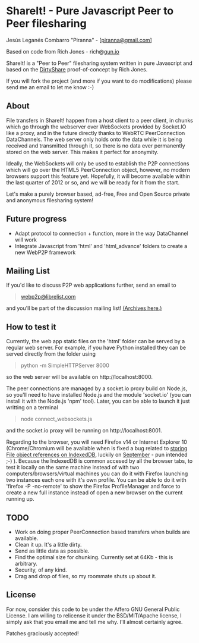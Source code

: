 # ShareIt! - Pure Javascript Peer to Peer filesharing

Jesús Leganés Combarro "Piranna" - [piranna@gmail.com]

Based on code from Rich Jones - rich@[gun.io](http://gun.io)

ShareIt! is a "Peer to Peer" filesharing system written in pure Javascript and
based on the [DirtyShare](https://github.com/Miserlou/DirtyShare)
proof-of-concept by Rich Jones.

If you will fork the project (and more if you want to do modifications) please
send me an email to let me know :-)

## About

File transfers in ShareIt! happen from a host client to a peer client, in chunks
which go through the webserver over WebSockets provided by Socket.IO like a
proxy, and in the future directly thanks to WebRTC PeerConnection DataChannels.
The web server only holds onto the data while it is being received and
transmitted through it, so there is no data ever permanently stored on the web
server. This makes it perfect for anonymity.

Ideally, the WebSockets will only be used to establish the P2P connections which
will go over the HTML5 PeerConnection object, however, no modern browsers
support this feature yet. Hopefully, it will become available within the last
quarter of 2012 or so, and we will be ready for it from the start.

Let's make a purely browser based, ad-free, Free and Open Source private and
anonymous filesharing system!

## Future progress

* Adapt protocol to connection + function, more in the way DataChannel will work
* Integrate Javascript from 'html' and 'html_advance' folders to create a new
  WebP2P framework

## Mailing List

If you'd like to discuss P2P web applications further, send an email to 

> webp2p@librelist.com

and you'll be part of the discussion mailing list!
[(Archives here.)](http://librelist.com/browser/webp2p/)

## How to test it

Currently, the web app static files on the 'html' folder can be served by a
regular web server. For example, if you have Python installed they can be served
directly from the folder using

> python -m SimpleHTTPServer 8000

so the web server will be available on http://localhost:8000.

The peer connections are managed by a socket.io proxy build on Node.js, so
you'll need to have installed Node.js and the module 'socket.io' (you can
install it with the Node.js 'npm' tool). Later, you can be able to launch it
just writting on a terminal

> node connect_websockets.js

and the socket.io proxy will be running on http://localhost:8001.

Regarding to the browser, you will need Firefox v14 or Internet Explorer 10
(Chrome/Chromium will be available when is fixed a bug related to
[storing File object references on IndexedDB](http://code.google.com/p/chromium/issues/detail?id=108012),
luckily on [September](http://en.wikipedia.org/wiki/September_(singer)) - pun
intended ;-) ). Because the IndexedDB is common accesed by all the browser tabs,
to test it locally on the same machine instead of with two computers/browsers/virtual machines
you can do it with Firefox launching two instances each one with it's own
profile. You can be able to do it with 'firefox -P -no-remote' to show the
Firefox ProfileManager and force to create a new full instance instead of open a
new browser on the current running up.

## TODO

* Work on doing proper PeerConnection based transfers when builds are available.
* Clean it up. It's a little dirty.
* Send as little data as possible.
* Find the optimal size for chunking. Currently set at 64Kb - this is arbitrary.
* Security, of any kind.
* Drag and drop of files, so my roommate shuts up about it.

## License

For now, consider this code to be under the Affero GNU General Public License.
I am willing to relicense it under the BSD/MIT/Apache license, I simply ask that
you email me and tell me why. I'll almost certainly agree.

Patches graciously accepted!
